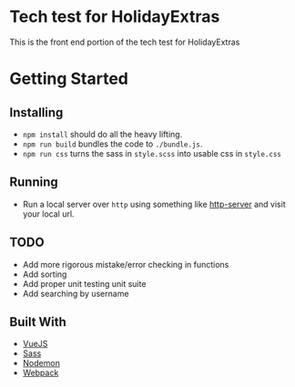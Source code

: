 # Tech test for HolidayExtras
This is the front end portion of the tech test for HolidayExtras

# Getting Started
## Installing
- `npm install` should do all the heavy lifting.
- `npm run build` bundles the code to `./bundle.js`.
- `npm run css` turns the sass in `style.scss` into usable css in `style.css`

## Running
- Run a local server over `http` using something like [http-server](https://www.npmjs.com/package/http-server) and visit your local url.

## TODO
- Add more rigorous mistake/error checking in functions
- Add sorting
- Add proper unit testing unit suite
- Add searching by username

## Built With
- [VueJS](https://vuejs.org/)
- [Sass](http://sass-lang.com/)
- [Nodemon](https://github.com/remy/nodemon/)
- [Webpack](https://www.npmjs.com/package/webpack)
